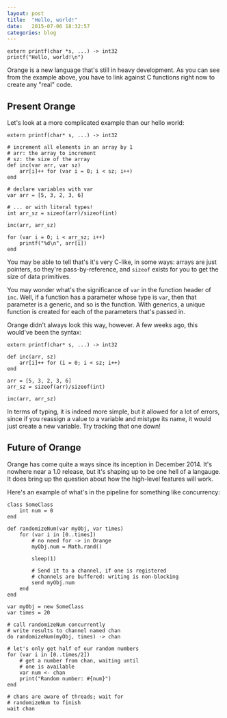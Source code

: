 ```yaml
---
layout: post
title:  "Hello, world!"
date:   2015-07-06 18:32:57
categories: blog
---
```


	extern printf(char *s, ...) -> int32 
	printf("Hello, world!\n")

Orange is a new language that's still in heavy development. As you can see from the example above, 
you have to link against C functions right now to create any "real" code.

## Present Orange

Let's look at a more complicated example than our hello world:

	extern printf(char* s, ...) -> int32

	# increment all elements in an array by 1 
	# arr: the array to increment 
	# sz: the size of the array
	def inc(var arr, var sz) 
		arr[i]++ for (var i = 0; i < sz; i++)
	end 

	# declare variables with var
	var arr = [5, 3, 2, 3, 6]

	# ... or with literal types!
	int arr_sz = sizeof(arr)/sizeof(int) 

	inc(arr, arr_sz) 

	for (var i = 0; i < arr_sz; i++) 
		printf("%d\n", arr[i])
	end 

You may be able to tell that's it's very C-like, in some ways: arrays are just pointers, so 
they're pass-by-reference, and `sizeof` exists for you to get the size of data primitives. 

You may wonder what's the significance of `var` in the function header of `inc`. Well, if 
a function has a parameter whose type is `var`, then that parameter is a generic, and so is 
the function. With generics, a unique function is created for each of the parameters that's 
passed in. 

Orange didn't always look this way, however. A few weeks ago, this would've been the syntax:

	extern printf(char* s, ...) -> int32 

	def inc(arr, sz)
		arr[i]++ for (i = 0; i < sz; i++)
	end

	arr = [5, 3, 2, 3, 6]
	arr_sz = sizeof(arr)/sizeof(int)

	inc(arr, arr_sz)

In terms of typing, it is indeed more simple, but it allowed for a lot of errors, since if 
you reassign a value to a variable and mistype its name, it would just create a new variable. 
Try tracking that one down!

## Future of Orange 

Orange has come quite a ways since its inception in December 2014. It's nowhere near a 1.0 release, 
but it's shaping up to be one hell of a langauge. It does bring up the question about how the 
high-level features will work. 

Here's an example of what's in the pipeline for something like concurrency:

	class SomeClass 
		int num = 0
	end 

	def randomizeNum(var myObj, var times)
		for (var i in [0..times])
			# no need for -> in Orange 
			myObj.num = Math.rand()

			sleep(1)

			# Send it to a channel, if one is registered 
			# channels are buffered: writing is non-blocking 
			send myObj.num
		end 
	end

	var myObj = new SomeClass
	var times = 20 

	# call randomizeNum concurrently 
	# write results to channel named chan 
	do randomizeNum(myObj, times) -> chan 

	# let's only get half of our random numbers
	for (var i in [0..times/2]) 
		# get a number from chan, waiting until 
		# one is available 
		var num <- chan 
		print("Random number: #{num}")
	end 

	# chans are aware of threads; wait for 
	# randomizeNum to finish
	wait chan 